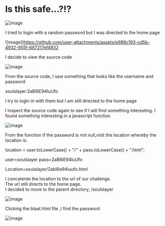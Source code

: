 # Is this safe...?!?

![image](https://github.com/user-attachments/assets/e66038dd-fbe7-4dfc-ba24-3e63a8b915e6)

I tried to login with a random password but I was directed to the home page

![image](https://github.com/user-attachments/assets/e989c193-cd5b-4932-955f-687217ef4932

I decide to view the source code

![image](https://github.com/user-attachments/assets/f6de983c-3ac8-4135-b510-297efd562970)

From the source code, I saw something that looks like the username and password

soulslayer:2aBl6E94IuUfo 

I try to login in with them but I am still directed to the home page

I inspect the source code again to see if I will find something interesting. I found something interesting in a javascript function.

![image](https://github.com/user-attachments/assets/d7d69556-b431-4c5f-930e-6a72257448e4)

From the function if the password is not null,visit the location whereby the location is:

location = user.toLowerCase() + "/" + pass.toLowerCase() + ".html";

user=soulslayer
pass=2aBl6E94IuUfo 

Location=soulslayer/2abl6e94iuufo.html

I concatente the location to the url of our challenge.\
The url still directs to the home page.\
I decided to move to the parent directory, /soulslayer

![image](https://github.com/user-attachments/assets/dedb7d72-22d1-422a-9258-41075cb5a534)

Clicking the blaat.html file ,I find the password

![image](https://github.com/user-attachments/assets/53966ccd-824a-4e08-ba9e-6c82013b12ea)


